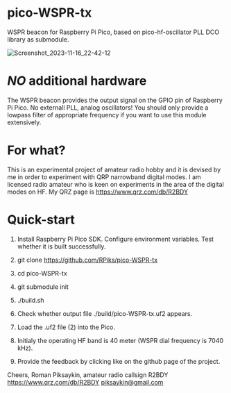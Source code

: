 # pico-WSPR-tx
WSPR beacon for Raspberry Pi Pico, based on pico-hf-oscillator PLL DCO library as submodule.

![Screenshot_2023-11-16_22-42-12](https://github.com/RPiks/pico-WSPR-tx/assets/47501785/dcc20f80-17c8-4c37-84e6-c162bffd8bbb)

# *NO* additional hardware
The WSPR beacon provides the output signal on the GPIO pin of Raspberry Pi Pico. No externall PLL, analog oscillators!
You should only provide a lowpass filter of appropriate frequency if you want to use this module extensively.

# For what?
This is an experimental project of amateur radio hobby and it is devised by me in order to experiment with QRP narrowband digital modes.
I am licensed radio amateur who is keen on experiments in the area of the digital modes on HF. 
My QRZ page is https://www.qrz.com/db/R2BDY

# Quick-start
1. Install Raspberry Pi Pico SDK. Configure environment variables. Test whether it is built successfully.

2. git clone https://github.com/RPiks/pico-WSPR-tx
3. cd pico-WSPR-tx
4. git submodule init
5. ./build.sh
6. Check whether output file ./build/pico-WSPR-tx.uf2 appears.

7. Load the .uf2 file (2) into the Pico.

8. Initialy the operating HF band is 40 meter (WSPR dial frequency is 7040 kHz).

9. Provide the feedback by clicking like on the github page of the project.

Cheers,
Roman Piksaykin, amateur radio callsign R2BDY
https://www.qrz.com/db/R2BDY
piksaykin@gmail.com
